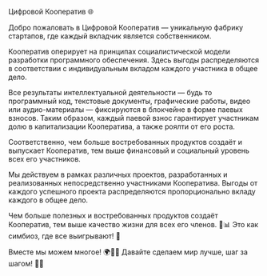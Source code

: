 Цифровой Кооператив 🌐

Добро пожаловать в Цифровой Кооператив — уникальную фабрику стартапов, где каждый вкладчик является собственником.

Кооператив оперирует на принципах социалистической модели разработки программного обеспечения. Здесь выгоды распределяются в соответствии с индивидуальным вкладом каждого участника в общее дело.

Все результаты интеллектуальной деятельности — будь то программный код, текстовые документы, графические работы, видео или аудио-материалы — фиксируются в блокчейне в форме паевых взносов. Таким образом, каждый паевой взнос гарантирует участникам долю в капитализации Кооператива, а также роялти от его роста.

Соответственно, чем больше востребованных продуктов создаёт и выпускает Кооператив, тем выше финансовый и социальный уровень всех его участников.

Мы действуем в рамках различных проектов, разработанных и реализованных непосредственно участниками Кооператива. Выгоды от каждого успешного проекта распределяются пропорционально вкладу каждого в общее дело.

Чем больше полезных и востребованных продуктов создаёт Кооператив, тем выше качество жизни для всех его членов. 🌱📊 Это как симбиоз, где все выигрывают! 🎊

Вместе мы можем многое! 🌍💪🏽 Давайте сделаем мир лучше, шаг за шагом! 🌈👣
